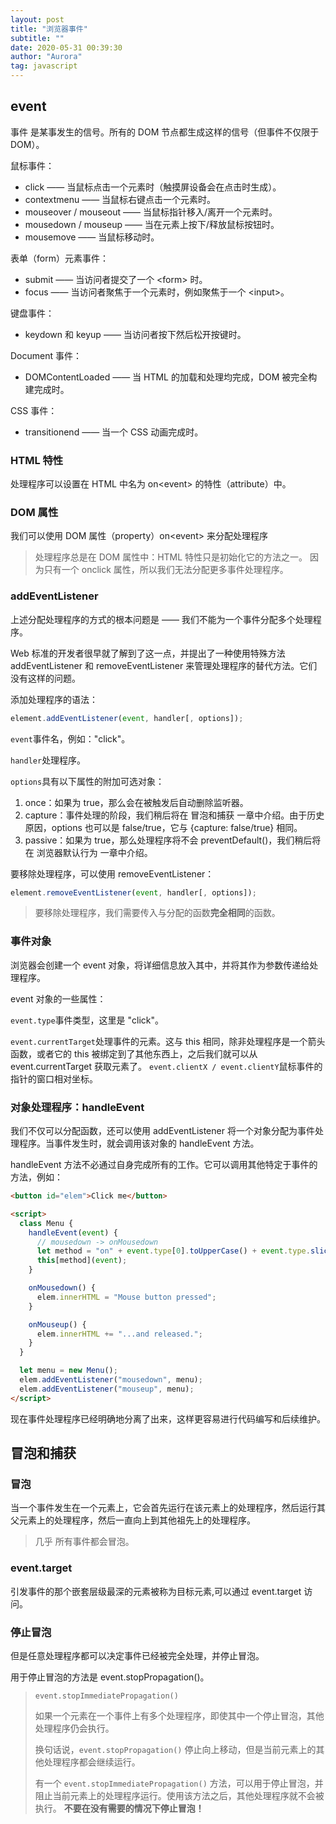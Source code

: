 ```yaml
---
layout: post
title: "浏览器事件"
subtitle: ""
date: 2020-05-31 00:39:30
author: "Aurora"
tag: javascript
---
```


## event

事件 是某事发生的信号。所有的 DOM 节点都生成这样的信号（但事件不仅限于 DOM）。

鼠标事件：

- click —— 当鼠标点击一个元素时（触摸屏设备会在点击时生成）。
- contextmenu —— 当鼠标右键点击一个元素时。
- mouseover / mouseout —— 当鼠标指针移入/离开一个元素时。
- mousedown / mouseup —— 当在元素上按下/释放鼠标按钮时。
- mousemove —— 当鼠标移动时。

表单（form）元素事件：

- submit —— 当访问者提交了一个 \<form> 时。
- focus —— 当访问者聚焦于一个元素时，例如聚焦于一个 \<input>。

键盘事件：

- keydown 和 keyup —— 当访问者按下然后松开按键时。

Document 事件：

- DOMContentLoaded —— 当 HTML 的加载和处理均完成，DOM 被完全构建完成时。

CSS 事件：

- transitionend —— 当一个 CSS 动画完成时。

### HTML 特性

处理程序可以设置在 HTML 中名为 on\<event> 的特性（attribute）中。

### DOM 属性

我们可以使用 DOM 属性（property）on\<event> 来分配处理程序

> 处理程序总是在 DOM 属性中：HTML 特性只是初始化它的方法之一。
> 因为只有一个 onclick 属性，所以我们无法分配更多事件处理程序。

### addEventListener

上述分配处理程序的方式的根本问题是 —— 我们不能为一个事件分配多个处理程序。

Web 标准的开发者很早就了解到了这一点，并提出了一种使用特殊方法 addEventListener 和 removeEventListener 来管理处理程序的替代方法。它们没有这样的问题。

添加处理程序的语法：

```javascript
element.addEventListener(event, handler[, options]);
```

`event`事件名，例如："click"。

`handler`处理程序。

`options`具有以下属性的附加可选对象：

1. once：如果为 true，那么会在被触发后自动删除监听器。
2. capture：事件处理的阶段，我们稍后将在 冒泡和捕获 一章中介绍。由于历史原因，options 也可以是 false/true，它与 {capture: false/true} 相同。
3. passive：如果为 true，那么处理程序将不会 preventDefault()，我们稍后将在 浏览器默认行为 一章中介绍。

要移除处理程序，可以使用 removeEventListener：

```javascript
element.removeEventListener(event, handler[, options]);
```

> 要移除处理程序，我们需要传入与分配的函数**完全相同**的函数。

### 事件对象

浏览器会创建一个 event 对象，将详细信息放入其中，并将其作为参数传递给处理程序。

event 对象的一些属性：

`event.type`事件类型，这里是 "click"。

`event.currentTarget`处理事件的元素。这与 this 相同，除非处理程序是一个箭头函数，或者它的 this 被绑定到了其他东西上，之后我们就可以从 event.currentTarget 获取元素了。
`event.clientX / event.clientY`鼠标事件的指针的窗口相对坐标。

### 对象处理程序：handleEvent

我们不仅可以分配函数，还可以使用 addEventListener 将一个对象分配为事件处理程序。当事件发生时，就会调用该对象的 handleEvent 方法。

handleEvent 方法不必通过自身完成所有的工作。它可以调用其他特定于事件的方法，例如：

```html
<button id="elem">Click me</button>

<script>
  class Menu {
    handleEvent(event) {
      // mousedown -> onMousedown
      let method = "on" + event.type[0].toUpperCase() + event.type.slice(1);
      this[method](event);
    }

    onMousedown() {
      elem.innerHTML = "Mouse button pressed";
    }

    onMouseup() {
      elem.innerHTML += "...and released.";
    }
  }

  let menu = new Menu();
  elem.addEventListener("mousedown", menu);
  elem.addEventListener("mouseup", menu);
</script>
```

现在事件处理程序已经明确地分离了出来，这样更容易进行代码编写和后续维护。

## 冒泡和捕获

### 冒泡

当一个事件发生在一个元素上，它会首先运行在该元素上的处理程序，然后运行其父元素上的处理程序，然后一直向上到其他祖先上的处理程序。

> 几乎 所有事件都会冒泡。

### event.target

引发事件的那个嵌套层级最深的元素被称为目标元素,可以通过 event.target 访问。

### 停止冒泡

但是任意处理程序都可以决定事件已经被完全处理，并停止冒泡。

用于停止冒泡的方法是 event.stopPropagation()。

> `event.stopImmediatePropagation()`
>
> 如果一个元素在一个事件上有多个处理程序，即使其中一个停止冒泡，其他处理程序仍会执行。
>
> 换句话说，`event.stopPropagation()` 停止向上移动，但是当前元素上的其他处理程序都会继续运行。
>
> 有一个 `event.stopImmediatePropagation()` 方法，可以用于停止冒泡，并阻止当前元素上的处理程序运行。使用该方法之后，其他处理程序就不会被执行。
> **不要在没有需要的情况下停止冒泡！**
